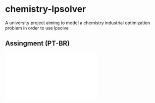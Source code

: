 # chemistry-lpsolver

A university project aiming to model a chemistry industrial optimization problem in order to use lpsolve

## Assingment (PT-BR)

![assignment](otimizacao.pdf)
